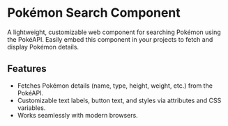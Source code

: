# Pokémon Search Component

A lightweight, customizable web component for searching Pokémon using the PokéAPI. Easily embed this component in your projects to fetch and display Pokémon details.

## Features

- Fetches Pokémon details (name, type, height, weight, etc.) from the PokéAPI.
- Customizable text labels, button text, and styles via attributes and CSS variables.
- Works seamlessly with modern browsers.
